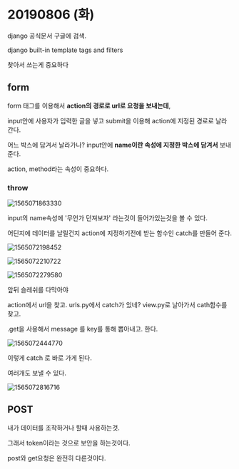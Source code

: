 # 20190806 (화)

django 공식문서 구글에 검색.

django built-in template tags and filters 

찾아서 쓰는게 중요하다



## form

form 태그를 이용해서 **action의 경로로 url로 요청을 보내는데**,

input안에 사용자가 입력한 글을 넣고 submit을 이용해 action에 지정된 경로로 날라간다.

어느 박스에 담겨서 날라가나? input안에 **name이란 속성에 지정한 박스에 담겨서** 보내준다.



action, method라는 속성이 중요하다.



### throw

![1565071863330](C:\Users\student\AppData\Roaming\Typora\typora-user-images\1565071863330.png)

input의 name속성에 '무언가 던져보자' 라는것이 들어가있는것을 볼 수 있다.

어딘지에 데이터를 날릴건지 action에 지정하기전에 받는 함수인 catch를 만들어 준다.

![1565072198452](C:\Users\student\AppData\Roaming\Typora\typora-user-images\1565072198452.png)

![1565072210722](C:\Users\student\AppData\Roaming\Typora\typora-user-images\1565072210722.png)

![1565072279580](C:\Users\student\AppData\Roaming\Typora\typora-user-images\1565072279580.png)

앞뒤 슬레쉬를 다막아야

action에서 url을 찾고. urls.py에서 catch가 있네? view.py로 날아가서 cath함수를 찾고. 

.get을 사용해서 message 를 key를 통해 뽑아내고. 한다.

![1565072444770](C:\Users\student\AppData\Roaming\Typora\typora-user-images\1565072444770.png)

이렇게 catch 로 바로 가게 된다.

여러개도 보낼 수 있다.

![1565072816716](C:\Users\student\AppData\Roaming\Typora\typora-user-images\1565072816716.png)



## POST

내가 데이터를 조작하거나 할때 사용하는것.

그래서 token이라는 것으로 보안을 하는것이다.

post와 get요청은 완전히 다른것이다.



